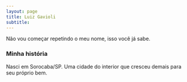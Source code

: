 ```yaml
---
layout: page
title: Luiz Gavioli
subtitle: 
---
```

Não vou começar repetindo o meu nome, isso você já sabe.

### Minha história

Nasci em Sorocaba/SP. Uma cidade do interior que cresceu demais para seu próprio bem.

